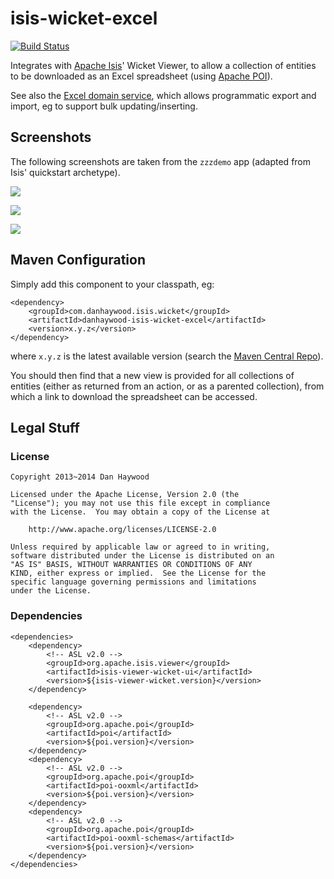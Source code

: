 isis-wicket-excel
=================

[![Build Status](https://travis-ci.org/danhaywood/isis-wicket-excel.png?branch=master)](https://travis-ci.org/danhaywood/isis-wicket-excel)

Integrates with [Apache Isis](http://isis/apache.org)' Wicket Viewer, to allow a collection of entities to be downloaded as an Excel spreadsheet (using [Apache POI](http://poi.apache.org)).

See also the [Excel domain service](https://github.com/danhaywood/isis-domainservice-excel), which allows programmatic export and import, eg to support bulk updating/inserting.

## Screenshots

The following screenshots are taken from the `zzzdemo` app (adapted from Isis' quickstart archetype).

![](https://raw.github.com/danhaywood/isis-wicket-excel/master/images/excel-tab.png)

![](https://raw.github.com/danhaywood/isis-wicket-excel/master/images/download-link.png)

![](https://raw.github.com/danhaywood/isis-wicket-excel/master/images/excel.png)

## Maven Configuration

Simply add this component to your classpath, eg:

    <dependency>
        <groupId>com.danhaywood.isis.wicket</groupId>
        <artifactId>danhaywood-isis-wicket-excel</artifactId>
        <version>x.y.z</version>
    </dependency>

where `x.y.z` is the latest available version (search the [Maven Central Repo](http://search.maven.org/#search|ga|1|isis-wicket-excel)).

You should then find that a new view is provided for all collections of entities (either as returned from an action, or as a parented collection), from which a link to download the spreadsheet can be accessed.

## Legal Stuff

### License

    Copyright 2013~2014 Dan Haywood

    Licensed under the Apache License, Version 2.0 (the
    "License"); you may not use this file except in compliance
    with the License.  You may obtain a copy of the License at

        http://www.apache.org/licenses/LICENSE-2.0

    Unless required by applicable law or agreed to in writing,
    software distributed under the License is distributed on an
    "AS IS" BASIS, WITHOUT WARRANTIES OR CONDITIONS OF ANY
    KIND, either express or implied.  See the License for the
    specific language governing permissions and limitations
    under the License.

### Dependencies

    <dependencies>
        <dependency>
            <!-- ASL v2.0 -->
            <groupId>org.apache.isis.viewer</groupId>
            <artifactId>isis-viewer-wicket-ui</artifactId>
            <version>${isis-viewer-wicket.version}</version>
        </dependency>

        <dependency>
            <!-- ASL v2.0 -->
            <groupId>org.apache.poi</groupId>
            <artifactId>poi</artifactId>
            <version>${poi.version}</version>
        </dependency>
        <dependency>
            <!-- ASL v2.0 -->
            <groupId>org.apache.poi</groupId>
            <artifactId>poi-ooxml</artifactId>
            <version>${poi.version}</version>
        </dependency>
        <dependency>
            <!-- ASL v2.0 -->
            <groupId>org.apache.poi</groupId>
            <artifactId>poi-ooxml-schemas</artifactId>
            <version>${poi.version}</version>
        </dependency>        
    </dependencies>
